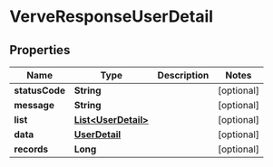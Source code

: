 
# VerveResponseUserDetail

## Properties
Name | Type | Description | Notes
------------ | ------------- | ------------- | -------------
**statusCode** | **String** |  |  [optional]
**message** | **String** |  |  [optional]
**list** | [**List&lt;UserDetail&gt;**](UserDetail.md) |  |  [optional]
**data** | [**UserDetail**](UserDetail.md) |  |  [optional]
**records** | **Long** |  |  [optional]




